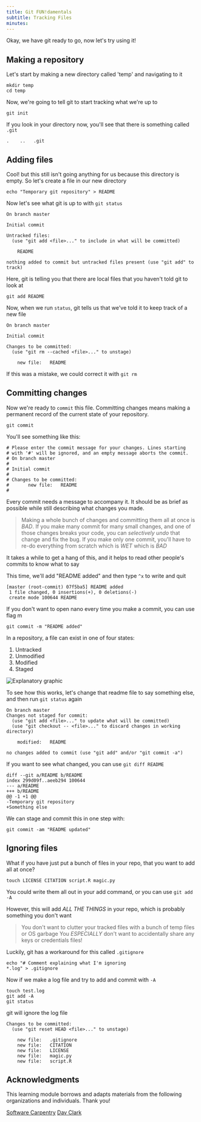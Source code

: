 ```yaml
---
title: Git FUN!damentals
subtitle: Tracking Files
minutes:
---
```


Okay, we have git ready to go, now let's try using it!

## Making a repository

Let's start by making a new directory called 'temp' and navigating to it

~~~{.input}
mkdir temp
cd temp
~~~

Now, we're going to tell git to start tracking what we're up to

~~~{.input}
git init
~~~

If you look in your directory now, you'll see that there is something called `.git`

~~~{.output}
.    ..   .git
~~~

## Adding files

Cool! but this still isn't going anything for us because this directory is empty. So let's create a file in our new directory

~~~{.input}
echo "Temporary git repository" > README
~~~

Now let's see what git is up to with `git status`

~~~{.output}
On branch master

Initial commit

Untracked files:
  (use "git add <file>..." to include in what will be committed)

	README

nothing added to commit but untracked files present (use "git add" to track)
~~~

Here, git is telling you that there are local files that you haven't told git to look at

~~~{.input}
git add README
~~~

Now, when we run `status`, git tells us that we've told it to keep track of a new file

~~~{.output}
On branch master

Initial commit

Changes to be committed:
  (use "git rm --cached <file>..." to unstage)

	new file:   README
~~~

If this was a mistake, we could correct it with `git rm`

## Committing changes

Now we're ready to `commit` this file. Committing changes means making a permanent record of the current state of your repository.

~~~{.input}
git commit
~~~

You'll see something like this:

~~~
# Please enter the commit message for your changes. Lines starting
# with '#' will be ignored, and an empty message aborts the commit.
# On branch master
#
# Initial commit
#
# Changes to be committed:
#       new file:   README
#
~~~

Every commit needs a message to accompany it. It should be as brief as possible while still describing what changes you made.

> Making a whole bunch of changes and committing them all at once is *BAD*. If you make many commit for many small changes, and one of those changes breaks your code, you can *selectively undo* that change and fix the bug. If you make only one commit, you'll have to re-do everything from scratch which is *WET* which is *BAD*

It takes a while to get a hang of this, and it helps to read other people's commits to know what to say

This time, we'll add "README added" and then type `^x` to write and quit

~~~{.output}
[master (root-commit) 07f5ba5] README added
 1 file changed, 0 insertions(+), 0 deletions(-)
 create mode 100644 README
~~~

If you don't want to open nano every time you make a commit, you can use flag m

~~~{.input}
git commit -m "README added"
~~~

In a repository, a file can exist in one of four states:

1. Untracked
2. Unmodified
3. Modified
4. Staged

![Explanatory graphic](https://git-scm.com/book/en/v2/book/02-git-basics/images/lifecycle.png)

To see how this works, let's change that readme file to say something else, and then run `git status` again

~~~{.output}
On branch master
Changes not staged for commit:
  (use "git add <file>..." to update what will be committed)
  (use "git checkout -- <file>..." to discard changes in working directory)

	modified:   README

no changes added to commit (use "git add" and/or "git commit -a")
~~~

If you want to see what changed, you can use `git diff README`

~~~{.output}
diff --git a/README b/README
index 299d09f..aeeb294 100644
--- a/README
+++ b/README
@@ -1 +1 @@
-Temporary git repository
+Something else
~~~

We can stage and commit this in one step with:

~~~{.input}
git commit -am "README updated"
~~~

## Ignoring files

What if you have just put a bunch of files in your repo, that you want to add all at once?

~~~{.input}
touch LICENSE CITATION script.R magic.py
~~~

You could write them all out in your add command, or you can use `git add -A`

However, this will add *ALL THE THINGS* in your repo, which is probably something you don't want

> You don't want to clutter your tracked files with a bunch of temp files or OS garbage
> You *ESPECIALLY* don't want to accidentally share any keys or credentials files!

Luckily, git has a workaround for this called `.gitignore`

~~~ {.input}
echo "# Comment explaining what I'm ignoring
*.log" > .gitignore
~~~

Now if we make a log file and try to add and commit with `-A`

~~~{.input}
touch test.log
git add -A
git status
~~~

git will ignore the log file

~~~{.output}
Changes to be committed:
  (use "git reset HEAD <file>..." to unstage)

	new file:   .gitignore
	new file:   CITATION
	new file:   LICENSE
	new file:   magic.py
	new file:   script.R
~~~

## Acknowledgments

This learning module borrows and adapts materials from the following organizations and individuals. Thank you!

[Software Carpentry](https://github.com/swcarpentry/git-novice)
[Dav Clark](https://github.com/davclark/git-fundamentals)
